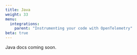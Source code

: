 ```yaml
---
title: Java
weight: 33
menu:
  integrations:
    parent: "Instrumenting your code with OpenTelemetry"
beta: true
---
```

 Java docs coming soon.
